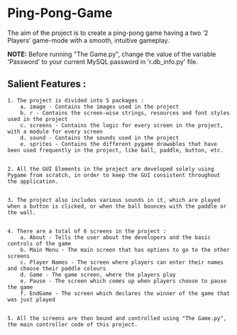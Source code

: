 # Ping-Pong-Game

The aim of the project is to create a ping-pong game having a two ‘2 Players’ game-mode with a smooth, intuitive gameplay.

**NOTE:** Before running "The Game.py", change the value of the variable 'Password' to your current MySQL password in 'r.db_info.py' file.

## Salient Features :

	1. The project is divided into 5 packages :
		a. image - Contains the images used in the project
		b. r - Contains the screen-wise strings, resources and font styles used in the project
		c. screens - Contains the logic for every screen in the project, with a module for every screen
		d. sound - Contains the sounds used in the project
		e. sprites - Contains the different pygame drawables that have been used frequently in the project, like ball, paddle, button, etc.


	2. All the GUI Elements in the project are developed solely using Pygame from scratch, in order to keep the GUI consistent throughout the application.


	3. The project also includes various sounds in it, which are played when a button is clicked, or when the ball bounces with the paddle or the wall.


	4. There are a total of 6 screens in the project :
		a. About - Tells the user about the developers and the basic controls of the game
		b. Main Menu - The main screen that has options to go to the other screens
		c. Player Names - The screen where players can enter their names and choose their paddle colours
		d. Game - The game screen, where the players play
		e. Pause - The screen which comes up when players choose to pause the game
		f. EndGame - The screen which declares the winner of the game that was just played


	5. All the screens are then bound and controlled using "The Game.py", the main controller code of this project.
